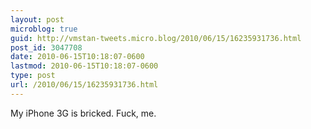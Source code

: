 ```yaml
---
layout: post
microblog: true
guid: http://vmstan-tweets.micro.blog/2010/06/15/16235931736.html
post_id: 3047708
date: 2010-06-15T10:18:07-0600
lastmod: 2010-06-15T10:18:07-0600
type: post
url: /2010/06/15/16235931736.html
---
```

My iPhone 3G is bricked. Fuck, me.
